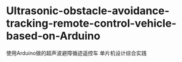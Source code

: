 # Ultrasonic-obstacle-avoidance-tracking-remote-control-vehicle-based-on-Arduino
使用Arduino做的超声波避障循迹遥控车
单片机设计综合实践
